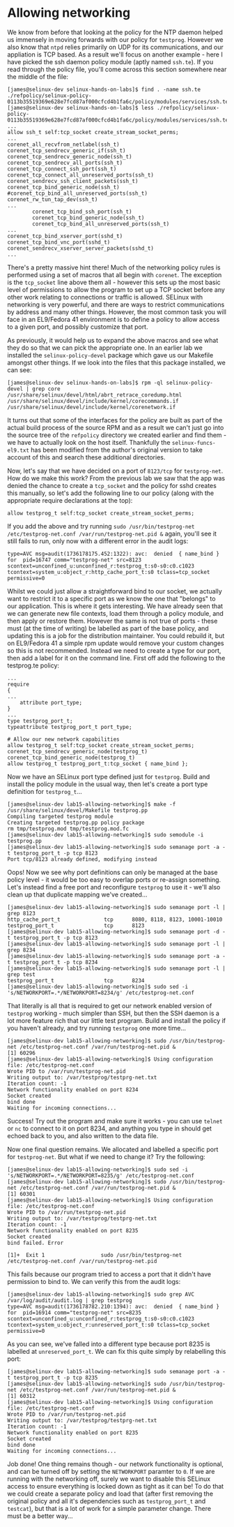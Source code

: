 # Allowing networking

We know from before that looking at the policy for the NTP daemon helped us immensely in moving forwards with our policy for `testprog`. However we also know that `ntpd` relies primarily on UDP for its communications, and our appliation is TCP based. As a result we'll focus on another example - here I have picked the ssh daemon policy module (aptly named `ssh.te`). If you read through the policy file, you'll come across this section somewhere near the middle of the file:

```
[james@selinux-dev selinux-hands-on-labs]$ find . -name ssh.te
./refpolicy/selinux-policy-0113b35519369e628e7fcd87af000cfcd4b1fa6c/policy/modules/services/ssh.te
[james@selinux-dev selinux-hands-on-labs]$ less ./refpolicy/selinux-policy-0113b35519369e628e7fcd87af000cfcd4b1fa6c/policy/modules/services/ssh.te
...
allow ssh_t self:tcp_socket create_stream_socket_perms;
...
corenet_all_recvfrom_netlabel(ssh_t)
corenet_tcp_sendrecv_generic_if(ssh_t)
corenet_tcp_sendrecv_generic_node(ssh_t)
corenet_tcp_sendrecv_all_ports(ssh_t)
corenet_tcp_connect_ssh_port(ssh_t)
corenet_tcp_connect_all_unreserved_ports(ssh_t)
corenet_sendrecv_ssh_client_packets(ssh_t)
corenet_tcp_bind_generic_node(ssh_t)
#corenet_tcp_bind_all_unreserved_ports(ssh_t)
corenet_rw_tun_tap_dev(ssh_t)
...
        corenet_tcp_bind_ssh_port(ssh_t)
        corenet_tcp_bind_generic_node(ssh_t)
        corenet_tcp_bind_all_unreserved_ports(ssh_t)
...
corenet_tcp_bind_xserver_port(sshd_t)
corenet_tcp_bind_vnc_port(sshd_t)
corenet_sendrecv_xserver_server_packets(sshd_t)
...
```

There's a pretty massive hint there! Much of the networking policy rules is performed using a set of macros that all begin with `corenet`. The exception is the `tcp_socket` line above them all - however this sets up the most basic level of permissions to allow the program to set up a TCP socket before any other work relating to connections or traffic is allowed. SELinux with networking is very powerful, and there are ways to restrict communications by address and many other things. However, the most common task you will face in an EL9/Fedora 41 environment is to define a policy to allow access to a given port, and possibly customize that port. 

As previously, it would help us to expand the above macros and see what they do so that we can pick the appropriate one. In an earlier lab we installed the `selinux-policy-devel` package which gave us our Makefile amongst other things. If we look into the files that this package installed, we can see:

```
[james@selinux-dev selinux-hands-on-labs]$ rpm -ql selinux-policy-devel | grep core
/usr/share/selinux/devel/html/abrt_retrace_coredump.html
/usr/share/selinux/devel/include/kernel/corecommands.if
/usr/share/selinux/devel/include/kernel/corenetwork.if
```

It turns out that some of the interfaces for the policy are built as part of the actual build process of the source RPM and as a result we can't just go into the source tree of the `refpolicy` directory we created earlier and find them - we have to actually look on the host itself. Thankfully the `selinux-funcs-el9.txt` has been modified from the author's original version to take account of this and search these additional directories.

Now, let's say that we have decided on a port of `8123/tcp` for `testprog-net`. How do we make this work? From the previous lab we saw that the app was denied the chance to create a `tcp_socket`  and the policy for sshd creates this manually, so let's add the following line to our policy (along with the appropriate require declarations at the top):

```
allow testprog_t self:tcp_socket create_stream_socket_perms;
```

If you add the above and try running `sudo /usr/bin/testprog-net /etc/testprog-net.conf /var/run/testprog-net.pid &` again, you'll see it still fails to run, only now with a different error in the audit logs:

```
type=AVC msg=audit(1736178175.452:1322): avc:  denied  { name_bind } for  pid=16747 comm="testprog-net" src=8123 scontext=unconfined_u:unconfined_r:testprog_t:s0-s0:c0.c1023 tcontext=system_u:object_r:http_cache_port_t:s0 tclass=tcp_socket permissive=0
```

Whilst we could just allow a straightforward bind to our socket, we actually want to restrict it to a specific port as we know the one that "belongs" to our application. This is where it gets interesting. We have already seen that we can generate new file contexts, load them through a policy module, and then apply or restore them. However the same is not true of ports - these must (at the time of writing) be labelled as part of the base policy, and updating this is a job for the distribution maintainer. You could rebuild it, but on EL9/Fedora 41 a simple rpm update would remove your custom changes so this is not recommended. Instead we need to create a type for our port, then add a label for it on the command line. First off add the following to the testprog.te policy:

```
...
require
{
...
	attribute port_type;
}
...
type testprog_port_t;
typeattribute testprog_port_t port_type;

# Allow our new network capabilities
allow testprog_t self:tcp_socket create_stream_socket_perms;
corenet_tcp_sendrecv_generic_node(testprog_t)
corenet_tcp_bind_generic_node(testprog_t)
allow testprog_t testprog_port_t:tcp_socket { name_bind };
```

Now we have an SELinux port type defined just for `testprog`. Build and install the policy module in the usual way, then let's create a port type definition for `testprog_t`...

```
[james@selinux-dev lab15-allowing-networking]$ make -f /usr/share/selinux/devel/Makefile testprog.pp
Compiling targeted testprog module
Creating targeted testprog.pp policy package
rm tmp/testprog.mod tmp/testprog.mod.fc
[james@selinux-dev lab15-allowing-networking]$ sudo semodule -i testprog.pp
[james@selinux-dev lab15-allowing-networking]$ sudo semanage port -a -t testprog_port_t -p tcp 8123
Port tcp/8123 already defined, modifying instead
```

Oops! Now we see why port definitions can only be managed at the base policy level - it would be too easy to overlap ports or re-assign something. Let's instead find a free port and reconfigure `testprog` to use it - we'll also clean up that duplicate mapping we've created...

```
[james@selinux-dev lab15-allowing-networking]$ sudo semanage port -l | grep 8123
http_cache_port_t              tcp      8080, 8118, 8123, 10001-10010
testprog_port_t                tcp      8123
[james@selinux-dev lab15-allowing-networking]$ sudo semanage port -d -t testprog_port_t -p tcp 8123
[james@selinux-dev lab15-allowing-networking]$ sudo semanage port -l | grep 8234
[james@selinux-dev lab15-allowing-networking]$ sudo semanage port -a -t testprog_port_t -p tcp 8234
[james@selinux-dev lab15-allowing-networking]$ sudo semanage port -l | grep test
testprog_port_t                tcp      8234
[james@selinux-dev lab15-allowing-networking]$ sudo sed -i 's/NETWORKPORT=.*/NETWORKPORT=8234/g' /etc/testprog-net.conf
```

That literally is all that is required to get our network enabled version of `testprog` working - much simpler than SSH, but then the SSH daemon is a lot more feature rich that our little test program. Build and install the policy if you haven't already, and try running `testprog` one more time...

```
[james@selinux-dev lab15-allowing-networking]$ sudo /usr/bin/testprog-net /etc/testprog-net.conf /var/run/testprog-net.pid &
[1] 60296
[james@selinux-dev lab15-allowing-networking]$ Using configuration file: /etc/testprog-net.conf
Wrote PID to /var/run/testprog-net.pid
Writing output to: /var/testprog/testprg-net.txt
Iteration count: -1
Network functionality enabled on port 8234
Socket created
bind done
Waiting for incoming connections...
```

Success! Try out the program and make sure it works - you can use `telnet` or `nc` to connect to it on port 8234, and anything you type in should get echoed back to you, and also written to the data file.

Now one final question remains. We allocated and labelled a specific port for `testprog-net`. But what if we need to change it? Try the following:

```
[james@selinux-dev lab15-allowing-networking]$ sudo sed -i 's/NETWORKPORT=.*/NETWORKPORT=8235/g' /etc/testprog-net.conf
[james@selinux-dev lab15-allowing-networking]$ sudo /usr/bin/testprog-net /etc/testprog-net.conf /var/run/testprog-net.pid &
[1] 60301
[james@selinux-dev lab15-allowing-networking]$ Using configuration file: /etc/testprog-net.conf
Wrote PID to /var/run/testprog-net.pid
Writing output to: /var/testprog/testprg-net.txt
Iteration count: -1
Network functionality enabled on port 8235
Socket created
bind failed. Error

[1]+  Exit 1                  sudo /usr/bin/testprog-net /etc/testprog-net.conf /var/run/testprog-net.pid
```

This fails because our program tried to access a port that it didn't have permission to bind to. We can verify this from the audit logs:

```
[james@selinux-dev lab15-allowing-networking]$ sudo grep AVC /var/log/audit/audit.log | grep testprog
type=AVC msg=audit(1736178782.210:1394): avc:  denied  { name_bind } for  pid=16914 comm="testprog-net" src=8235 scontext=unconfined_u:unconfined_r:testprog_t:s0-s0:c0.c1023 tcontext=system_u:object_r:unreserved_port_t:s0 tclass=tcp_socket permissive=0
```

As you can see, we've falled into a different type because port 8235 is labelled at `unreserved_port_t`. We can fix this quite simply by relabelling this port:

```
[james@selinux-dev lab15-allowing-networking]$ sudo semanage port -a -t testprog_port_t -p tcp 8235
[james@selinux-dev lab15-allowing-networking]$ sudo /usr/bin/testprog-net /etc/testprog-net.conf /var/run/testprog-net.pid &
[1] 60312
[james@selinux-dev lab15-allowing-networking]$ Using configuration file: /etc/testprog-net.conf
Wrote PID to /var/run/testprog-net.pid
Writing output to: /var/testprog/testprg-net.txt
Iteration count: -1
Network functionality enabled on port 8235
Socket created
bind done
Waiting for incoming connections...
```

Job done! One thing remains though - our network functionality is optional, and can be turned off by setting the `NETWORKPORT` paramter to `0`. If we are running with the networking off, surely we want to disable this SELinux access to ensure everything is locked down as tight as it can be! To do that we could create a separate policy and load that (after first removing the original policy and all it's dependencies such as `testprog_port_t` and `testcat`), but that is a lot of work for a simple parameter change. There must be a better way...


